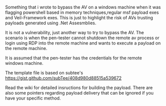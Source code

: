 Something that i wrote to bypass the AV on a windows machine when it was flagging powershell based in memory techniques,regular msf payload exes and Veil-Framework exes. This is just to highlight the risk of AVs trusting payloads generated using .Net Assesmblies.

It is not a vulnerability, just another way to try to bypass the AV. The scenario is when the pen-tester cannot shutdown the remote av process or login using RDP into the remote machine and wants to execute a payload on the remote machine.

It is assumed that the pen-tester has the credentials for the remote windows machine.

The template file is based on subtee's https://gist.github.com/subTee/408d980d88515a539672

Read the wiki for detailed insructions for building the payload. There are also some pointers regarding payload delivery that can be ignored if you have your specific method.


